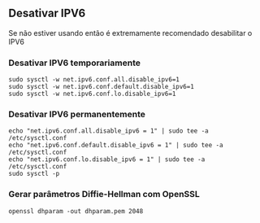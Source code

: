 ## Desativar IPV6
Se não estiver usando então é extremamente recomendado desabilitar o IPV6
### Desativar IPV6 temporariamente
```
sudo sysctl -w net.ipv6.conf.all.disable_ipv6=1
sudo sysctl -w net.ipv6.conf.default.disable_ipv6=1
sudo sysctl -w net.ipv6.conf.lo.disable_ipv6=1
```
### Desativar IPV6 permanentemente
```
echo "net.ipv6.conf.all.disable_ipv6 = 1" | sudo tee -a /etc/sysctl.conf
echo "net.ipv6.conf.default.disable_ipv6 = 1" | sudo tee -a /etc/sysctl.conf
echo "net.ipv6.conf.lo.disable_ipv6 = 1" | sudo tee -a /etc/sysctl.conf
sudo sysctl -p
```
### Gerar parâmetros Diffie-Hellman com OpenSSL
```
openssl dhparam -out dhparam.pem 2048
```

